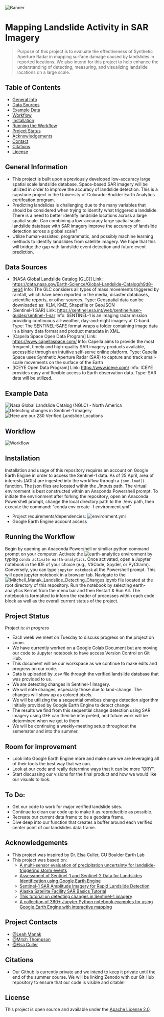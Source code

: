 ![Banner](https://github.com/mthomp89/landslide-detect/blob/main/banner.png)

# Mapping Landslide Activity in SAR Imagery
> Purpose of this project is to evaluate the effectiveness of Synthetic Aperture Radar in mapping surface damage caused by landslides in reported locations. We also intend for this project to help enhance the understanding of detecting, measuring, and visualizing landslide locations on a large scale. 


## Table of Contents
* [General Info](#general-information)
* [Data Sources](#data-sources)
* [Example Data](#example-data)
* [Workflow](#workflow)
* [Installation](#installation)
* [Running the Workflow](#running-the-workflow)
* [Project Status](#project-status)
* [Acknowledgements](#acknowledgements)
* [Contact](#project-contacts)
* [Citations](#citations)
* [License](#license)


## General Information
- This project is built upon a previously developed low-accuracy large spatial scale landslide database. Space-based SAR imagery will be utilized in order to improve the accuracy of landslide detection. This is a capstone project in the University of Colorado-Boulder Earth Analytics certifcation program. 
- Predicting  landslides is challenging  due to the many variables that should be considered when trying to identify what triggered a landslide. There is a need to better identify landslide locations across a large spatial scale. Can combining a low-accuracy large spatial scale landslide database with SAR imagery  improve the accuracy of landslide detection across a global scale?
- Utilize human-assisted, programmatic, and possibly machine learning methods to identify landslides from satellite imagery. We hope that this will bridge the gap with landslide event detection and future event prediction. 


## Data Sources
- [NASA Global Landslide Catalog (GLC)]
      Link: https://data.nasa.gov/Earth-Science/Global-Landslide-Catalog/h9d8-neg4
      Info: The GLC considers all types of mass movements triggered by rainfall, which have been reported in the media, disaster databases, scientific reports, or other sources. 
      Type: Geospatial data can be downloaded as: KLM, KMZ, Shapefile or GeoJSON
- [Sentinel-1 SAR]
      Link: https://sentinel.esa.int/web/sentinel/user-guides/sentinel-1-sar
      Info: SENTINEL-1 is an imaging radar mission providing continuous all-weather, day-and-night imagery at C-band.
      Type: The SENTINEL-SAFE format wraps a folder containing image data in a binary data format and product metadata in XML. 
- [Capella Space Open Data Program]
      Link: https://www.capellaspace.com/
      Info: Capella aims to provide the most frequent, timely and high-quality SAR imagery products available, accessible through an intuitive self-serve online platform.
      Type: Capella Space uses Synthetic Aperture Radar (SAR) to capture and track small-scale movements on the surface of the Earth
- [ICEYE Open Data Program]
      Link: https://www.iceye.com/
      Info: ICEYE provides easy and flexible access to Earth observation data.
      Type: SAR data will be utilized. 


## Example Data
![Nasa Global Landslide Catalog (NGLC) - North America](https://github.com/mthomp89/landslide-detect/blob/main/doc/nglc_n_america.png)
![Detecting changes in Sentinel-1 imagery](https://github.com/mthomp89/landslide-detect/blob/main/doc/change_detect.png)
![Here are our 230 Verified Landslide Locations](https://github.com/mthomp89/landslide-detect/blob/main/doc/VerifiedLocations.png)


## Workflow
![Workflow](https://github.com/mthomp89/landslide-detect/blob/main/doc/workflow.png)

## Installation 
Installation and usage of this repository requires an account on Google Earth Engine in order to access the Sentinel-1 data. As of 25 April, area of interests (AOIs) are ingested into the workflow through a ```json.load()``` function. The json files are located within the ./inputs path. The virtual environment is best constructed within an Anaconda Powershell prompt. To initiate the envrionment after forking the repository, open an Anaconda Powershell prompt, change the local directory path to the ./env path, then execute the command: "conda env create -f environment.yml"
- Project requirements/dependencies: ![environment.yml](https://github.com/mthomp89/landslide-detect/blob/main/env/environment.yml)
- Google Earth Engine account access

## Running the Workflow
Begin by opening an Anaconda Powershell or similiar python command prompt on your computer. Activate the ![earth-analytics environment](https://github.com/mthomp89/landslide-detect/blob/main/env/environment.yml) by typing ```conda activate earth-analytics```. Once activated, open a Jupyter notebook in the IDE of your choice (e.g., VSCode, Spyder, or PyCharm). Conversely, you can type ```jupyter notebook``` at the Powershell prompt. This will open jupyter notebook in a browser tab. Navigate to the ![Mitchell_Manak_Landslide_Detecting_Changes.ipynb](https://github.com/mthomp89/landslide-detect/blob/main/Mitchell_Manak_Landslide_Detecting_Changes.ipynb) file located at the root directory of this repository. Run the notebook by selecting earth-analytics Kernel from the menu bar and then Restart & Run All. The notebook is formatted to inform the reader of processes within each code block as well as the overall current status of the project.

## Project Status
Project is: _in progress_  

- Each week we meet on Tuesday to discuss progress on the project on zoom.
- We have currently worked on a Google Colab Document but are moving our code to Jupyter notebook to have access Version Control on Git Hub.
- This document will be our workspace as we continue to make edits and progress on our code.
- Data is uploaded by .csv file through the verified landslide database that was provided to us.
- We are detecting changes in Sentinel-1 Imagery.
- We will note changes, especially those due to land-change. The changes will show up as colored pixels.
- We will be utilizing the a sequential omnibus change detection algorithm initially provided by Google Earth Engine to detect change.
- The results we find from this sequential change detection using SAR imagery using GEE can then be interpreted, and future work will be determined when we get to them
- We will be continuing a weekly-meeting setup throughout the sememster and into the summer.  

## Room for improvement
- Look into Google Earth Engine more and make sure we are leveraging all of their tools the best way that we can. 
- Look at our code and really determine ways that it can be more "DRY". 
- Start discussing our visions for the final product and how we would like our visuals to look. 

## To Do:
- Get our code to work for major verified landslide sites.
- Continue to clean our code up to make it as reproducible as possible. 
- Recreate our current data frame to be a geodata frame. 
- Dive deep into our function that creates a buffer around each verified center point of our landslides data frame. 


## Acknowledgements
- This project was inspired by Dr. Elsa Culler, CU Boulder Earth Lab
- This project was based on:
    - [A multi-sensor evaluation of precipitation uncertainty for landslide-triggering storm events](https://onlinelibrary.wiley.com/doi/full/10.1002/hyp.14260)
    - [Assessment of Sentinel-1 and Sentinel-2 Data for Landslides Identification using Google Earth Engine](https://ieeexplore.ieee.org/abstract/document/9688356)
    - [Sentinel-1 SAR Amplitude Imagery for Rapid Landslide Detection](https://www.mdpi.com/2072-4292/11/7/760)
    - [Alaska Satellite Facility SAR Basics Tutorial](https://step.esa.int/docs/tutorials/S1TBX%20SAR%20Basics%20Tutorial.pdf) 
    - [This tutorial on detecting changes in Sentinel-1 imagery](https://developers.google.com/earth-engine/tutorials/community/detecting-changes-in-sentinel-1-imagery-pt-1)
    - [A collection of 360+ Jupyter Python notebook examples for using Google Earth Engine with interactive mapping](https://github.com/giswqs/earthengine-py-notebooks)


## Project Contacts
- [@Leah Manak](mailto:leah.manak@gmail.com)
- [@Mitch Thompson](mailto:mitchell.thompson-1@colorado.edu)
- [@Elsa Culler](mailto:eculler@gmail.com)

## Citations
- Our Github is currently private and we intend to keep it private until the end of the summer course. We will be linking Zenodo with our Git Hub repository to ensure that our code is visible and citable! 

## License
This project is open source and available under the [Apache License 2.0](https://github.com/mthomp89/landslide-detect/blob/main/LICENSE).
